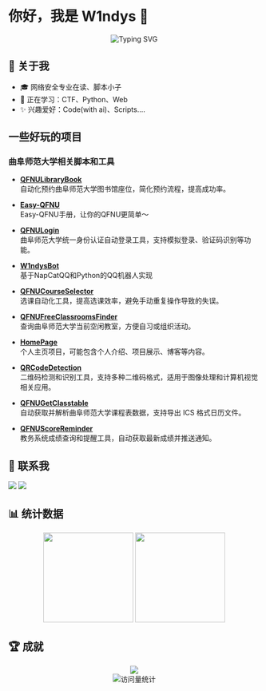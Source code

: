 # 你好，我是 W1ndys 👋

<div align="center">
    <img src="https://readme-typing-svg.herokuapp.com?font=Fira+Code&pause=1000&color=2C9678&random=false&width=435&lines=网络安全爱好者;CTF爱好者%2C+钟爱Web、Python" alt="Typing SVG" />
</div>

## 🎯 关于我

- 🎓 网络安全专业在读、脚本小子
- 🌱 正在学习：CTF、Python、Web
- ✨ 兴趣爱好：Code(with ai)、Scripts....

## 一些好玩的项目

### 曲阜师范大学相关脚本和工具  

- **[QFNULibraryBook](https://github.com/W1ndys/QFNULibraryBook)**  
  自动化预约曲阜师范大学图书馆座位，简化预约流程，提高成功率。  

- **[Easy-QFNU](https://github.com/W1ndys/Easy-QFNU)**  
  Easy-QFNU手册，让你的QFNU更简单～

- **[QFNULogin](https://github.com/W1ndys/QFNULogin)**  
  曲阜师范大学统一身份认证自动登录工具，支持模拟登录、验证码识别等功能。  

- **[W1ndysBot](https://github.com/W1ndys/W1ndysBot)**  
  基于NapCatQQ和Python的QQ机器人实现

- **[QFNUCourseSelector](https://github.com/W1ndys/QFNUCourseSelector)**  
  选课自动化工具，提高选课效率，避免手动重复操作导致的失误。  

- **[QFNUFreeClassroomsFinder](https://github.com/W1ndys/QFNUFreeClassroomsFinder)**  
  查询曲阜师范大学当前空闲教室，方便自习或组织活动。  

- **[HomePage](https://github.com/W1ndys/HomePage)**  
  个人主页项目，可能包含个人介绍、项目展示、博客等内容。  

- **[QRCodeDetection](https://github.com/W1ndys/QRCodeDetection)**  
  二维码检测和识别工具，支持多种二维码格式，适用于图像处理和计算机视觉相关应用。  

- **[QFNUGetClasstable](https://github.com/W1ndys/QFNUGetClasstable)**  
  自动获取并解析曲阜师范大学课程表数据，支持导出 ICS 格式日历文件。  

- **[QFNUScoreReminder](https://github.com/W1ndys/QFNUScoreReminder)**  
  教务系统成绩查询和提醒工具，自动获取最新成绩并推送通知。  

## 🔗 联系我

<div align="left">
    <a href="https://w1ndys.top/"><img src="https://img.shields.io/badge/Website-主页-blue?style=for-the-badge&logo=html5" /></a>
    <a href="https://blog.w1ndys.top/"><img src="https://img.shields.io/badge/Blog-博客-orange?style=for-the-badge&logo=blogger" /></a>
</div>

## 📊 统计数据

<div align="center">
    <img height="180em" src="https://github-readme-stats.vercel.app/api?username=W1ndys&show_icons=true&theme=vue" />
    <img height="180em" src="https://github-readme-stats.vercel.app/api/top-langs/?username=W1ndys&layout=compact&theme=vue" />
</div>

## 🏆 成就

<div align="center">
    <img src="https://github-profile-trophy.vercel.app/?username=W1ndys&theme=flat&column=4&margin-w=15&margin-h=15" />
</div>

<div align="center">
    <img src="https://komarev.com/ghpvc/?username=W1ndys&color=brightgreen" alt="访问量统计" />
</div>
